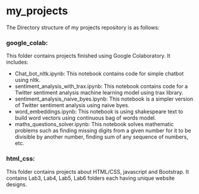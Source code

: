 # my_projects
The Directory structure of my projects repository is as follows:
### google_colab:
This folder contains projects finished using Google Colaboratory. It includes:
- Chat_bot_nltk.ipynb: This notebook contains code for simple chatbot using nltk. 
- sentiment_analysis_with_trax.ipynb: This notebook contains code for a Twitter sentiment analysis machine learning model using trax library. 
- sentiment_analysis_naive_byes.ipynb: This notebook is a simpler version of Twitter sentiment analysis using naive byes.
- word_embeddings.ipynb: This notebook is using shakespeare text to build word vectors using continuous bag of words model. 
- maths_questions_solver.ipynb: This notebook solves mathematic problems such as finding missing digits from a given number for it to be divisible by another number, finding sum of any sequence of numbers, etc. 
### html_css:
This folder contains projects about HTML/CSS, javascript and Bootstrap. It contains Lab3, Lab4, Lab5, Lab6 folders each having unique website designs.  
